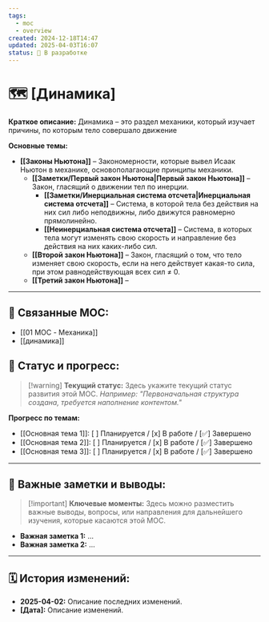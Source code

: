 ```yaml
---
tags:
  - moc
  - overview
created: 2024-12-18T14:47
updated: 2025-04-03T16:07
status: 🚧 В разработке
---
```


# 🗺️ **[Динамика]**

**Краткое описание:**  Динамика – это раздел механики, который изучает причины, по которым тело совершало движение 

**Основные темы:**

- **[[Законы Ньютона]]** – Закономерности, которые вывел Исаак Ньютон в механике, основополагающие принципы механики.
	- **[[Заметки/Первый закон Ньютона|Первый закон Ньютона]]** – Закон, гласящий о движении тел по инерции. 
		- **[[Заметки/Инерциальная система отсчета|Инерциальная система отсчета]]** – Система, в которой тела без действия на них сил либо неподвижны, либо движутся равномерно прямолинейно. 
		- **[[Неинерциальная система отсчета]]** – Система, в которых тела могут изменять свою скорость и направление без действия на них каких-либо сил.
	- **[[Второй закон Ньютона]]** – Закон, гласящий о том, что тело изменяет свою скорость, если на него действует какая-то сила, при этом равнодействующая всех сил ≠ 0.
	- **[[Третий закон Ньютона]]** –

---

## 🔗 **Связанные MOC:**

- [[01 MOC - Механика]]
- [[динамика]]

## 🚦 **Статус и прогресс:**

> [!warning] **Текущий статус:**  Здесь укажите текущий статус развития этой MOC. _Например: "Первоначальная структура создана, требуется наполнение контентом."_

**Прогресс по темам:**

- [[Основная тема 1]]:  [ ] Планируется / [x] В работе / [✅] Завершено
- [[Основная тема 2]]:  [ ] Планируется / [x] В работе / [✅] Завершено
- [[Основная тема 3]]:  [ ] Планируется / [x] В работе / [✅] Завершено

---

## 📌 **Важные заметки и выводы:**

> [!important] **Ключевые моменты:** Здесь можно разместить важные выводы, вопросы, или направления для дальнейшего изучения, которые касаются этой MOC.

- **Важная заметка 1:** ...
- **Важная заметка 2:** ...

---

## 🗓️ **История изменений:**

- **2025-04-02:**  Описание последних изменений.
- **[Дата]:**  Описание изменений.